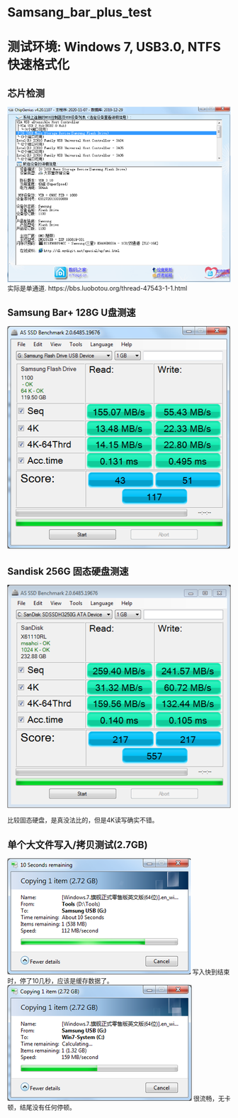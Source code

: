 # Samsang_bar_plus_test
# 测试环境: Windows 7, USB3.0, NTFS快速格式化

## 芯片检测
<img src="Samsung-bar-plus-chip-genius.png" />
实际是单通道.
https://bbs.luobotou.org/thread-47543-1-1.html

## Samsung Bar+ 128G U盘测速
<img src="ASSSD-Samsung.png" />

## Sandisk 256G 固态硬盘测速
<img src="as-ssd-bench SanDisk SDSSDH32 2018.6.9 0-02-05.png" />

比较固态硬盘，是真没法比的，但是4K读写确实不错。

## 单个大文件写入/拷贝测试(2.7GB)
<img src="Samsung-bar-plus-single-file.png" />
写入快到结束时，停了10几秒，应该是缓存数据了。
<img src="Samsung-bar-plus-single-file-copy.png" />
很流畅，无卡顿，结尾没有任何停顿。
